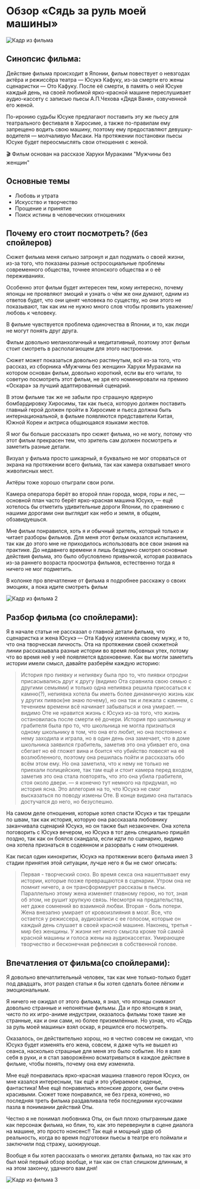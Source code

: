 # Обзор «Сядь за руль моей машины»

![Кадр из фильма](../src/assets/long_1_1.jpg)

## Синопсис фильма:
Действие фильма происходит в Японии, фильм повествует о невзгодах актёра и режиссёра театра ― Юсукэ Кафуку, из-за смерти его жены сценаристки ― Ото Кафуку. После её смерти, в память о ней Юсуке каждый день, на своей любимой ярко-красной машине переслушивает аудио-кассету с записью пьесы А.П.Чехова «Дядя Ваня», озвученной его женой.

По-иронию судьбы Юсуке предлагают поставить эту же пьесу для театрального фестиваля в Хиросиме, а также по-правилам ему запрещено водить свою машину, поэтому ему предоставляют девушку-водителя — молчаливую Мисаки. На протяжении постановки пьесы Юсуке будет переосмыслять свои отношения с женой.

<aside>🎬 Фильм основан на рассказе Харуки Мураками "Мужчины без женщин"</aside>

## Основные темы

- Любовь и утрата
- Искусство и творчество
- Прощение и принятие
- Поиск истины в человеческих отношениях

## Почему его стоит посмотреть? (без спойлеров)
Сюжет фильма меня сильно затронул и дал подумать о своей жизни, из-за того, что показаны разные остросоциальные проблемы современного общества, точнее японского общества и о её переживаниях.

Особенно этот фильм будет интересен тем, кому интересно, почему японцы не проявляют эмоций и узнать о чём же они думают, одним из ответов будет, что они ценят человека по существу, но они этого не показывают, так как им не нужно много слов чтобы проявить уважение/любовь к человеку.

В фильме чувствуется проблема одиночества в Японии, и то, как люди не могут понять друг друга.

Фильм довольно меланхоличный и медитативный, поэтому этот фильм стоит смотреть в располагающем для этого настроении.

Сюжет может показаться довольно растянутым, всё из-за того, что рассказ, из сборника «Мужчины без женщин» Харуки Мураками на котором основан фильм, довольно короткий, если вы его читали, то советую посмотреть этот фильм, не зря его номинировали на премию «Оскара» за лучший адаптированный сценарий.

В этом фильме так же не забыли про страшную ядерную бомбардировку Хиросимы, так как пьеса, которую должен поставить главный герой должен пройти в Хиросиме и пьеса должна быть интернациональной, в фильме появляются представители Китая, Южной Кореи и актриса общающаяся языками жестов.

Я мог бы больше рассказать про сюжет фильма, но не могу, потому что этот фильм прекрасен тем, что зритель сам должен посмотреть и заметить разные детали.

Визуал у фильма просто шикарный, я буквально не мог оторваться от экрана на протяжении всего фильма, так как камера охватывает много живописных мест.

Актёры тоже хорошо отыграли свои роли.

Камера оператора берёт во второй план города, моря, горы и лес, ― основной план часто берёт ярко-красная машина Юсукэ, ― ещё хотелось бы отметить удивительные дороги Японии, по сравнению с нашими дорогами они выглядит как небо и земля, в общем, обзавидуешься.

Мне фильм понравился, хоть я и обычный зритель, который только и читает разборы фильмов. Для меня этот фильм оказался испытанием, так как до этого мне не приходилось использовать все свои знания на практике. До недавнего времени я лишь бездумно смотрел основные действия фильма, это было обусловлено привычкой, которая развилась из-за раннего возраста просмотра фильмов, естественно тогда я ничего не мог подметить.

В колонке про впечатление от фильма я подробнее расскажу о своих эмоциях, а пока идите смотреть фильм

![Кадр из фильма 2](../src/assets/long_1_2.jpg)
## Разбор фильма (со спойлерами):

Я в начале статьи не рассказал о главной детали фильма, что сценаристка и жена Юсукэ ― Ота Кафуку изменяла своему мужу, и то, что она творческая личность. Ота на протяжении своей сюжетной линии рассказывала разные истории во время любовных утех, потому что во время неё у неё появляется вдохновение. Как вы могли заметить истории имели смысл, давайте разберём каждую историю:

>История про пиявку и непиявку была про то, что пиявки отродни присасывались друг к другу (видимо Ота сравнила свою семью с другими семьями) и только одна непиявка решила присосаться к камню(?), непиявка хотела бы иметь более динамичную жизнь как у других пиявок(не знаю почему), но она так и лежала с камнем, с течением времени всё начинает забываться и она умирает. ― видимо Оте не нравится жизнь с Юсукэ из-за того, что жизнь остановилась после смерти её дочери.
История про школьницу и грабителя была про то, что школьница не могла признаться одному школьнику в том, что она его любит, но она постоянно к нему заходила и играла, но в один день она замечает, что в доме школьника заявился грабитель, заметив это она убивает его, она сбегает но её гложет вина и боится что убийство повесят на её возлюбленного, поэтому она решилась пойти и рассказать обо всём этом ему. Но она заметила, что к нему не только не приехали полицейские, так там ещё и стоит камера перед входом, заметив это она стала повторять, что это она убила грабителя, стоя около двери. ― я конечно тут немного на придумал, но история ясна. Это аллегория на то, что Юсукэ не смог высказаться по поводу измены Оте. В конце видимо она пыталась достучатся до него, но безуспешно.
>

На самом деле отношения, которые хотел спасти Юсукэ и так трещали по швам, так как история, которую она рассказала любовнику заканчивала сценарий Юсукэ, но он также был незакончен. Она хотела поговорить с Юсукэ вечером, но Юсукэ в тот день специально пришёл поздно, так как он боялся скандала, если идти по сценарию, видимо она хотела признаться в содеянном и разорвать с ним отношения.

Как писал один кинокритик, Юсукэ на протяжении всего фильма имел 3 стадии принятия этой ситуации, лучше него я бы не смог описать:

>Первая - творческий союз. Во время секса она нашептывает ему истории, которые позже превращаются в сценарии. Утром она не помнит ничего, а он трансформирует рассказы в пьесы. Параллельно этому жена изменяет главному герою, но тот, зная об этом, не рушит хрупкую связь. Несмотря на предательства, нет даже сомнений во взаимной любви.
Вторая - боль потери. Жена внезапно умирает от кровоизлияния в мозг. Все, что остается у режиссера, аудиозаписи с ее голосом, которые он каждый день слушает в своей красной машине.
Наконец, третья - мир без женщины. У жизни нет иного смысла кроме той самой красной машины и голоса жены на аудиокассетах. Умирающее творчество и бесконечная рефлексия в собственной голове.
>

## Впечатления от фильма(со спойлерами):
Я довольно впечатлительный человек, так как мне только-только будет под двадцать, этот раздел статьи я бы хотел сделать более лёгким и эмоциональным.

Я ничего не ожидал от этого фильма, я знал, что японцы снимают довольно странные и непонятные фильмы. Да и про японцев я знал, чисто по их игро-аниме индустрии, оказалось фильмы тоже такие же странные, как и они сами, но более приземлённые. Но узнав, что «Сядь за руль моей машины» взял оскар, я решился его посмотреть.

Оказалось, он действительно хорош, но я честно совсем не ожидал, что Юсукэ будет изменять его жена, совсем, я даже чуть не вышел из сеанса, насколько страшные для меня это было событие. Но я взял себя в руки, и я стал заворожённо всматриваться в каждое действие в фильме, чтобы понять, почему она ему изменила.

Мне ещё понравилась ярко-красная машина главного героя Юсукэ, он мне казался интересным, так ещё и это убираемое сиденье, фантастика! Мне ещё понравились японские дороги, они были очень красивыми. Сюжет тоже понравился, не без греха, конечно, но последняя треть фильма раздавливала тебя последними кусочками пазла в понимании действий Оты.

Честно я не понимал любовника Оты, он был плохо отыгранным даже как персонаж фильма, но блин, то, как это перевернули в сцене диалога на машине, это просто нонсенс!! Так ещё и мощный удар об реальность, когда во время подготовки пьесы в театре его поймали и заключили под стражу, шокирующе.

Вообще я бы хотел рассказать о многих деталях фильма, но так как это был мой первый обзор вообще, и так как он стал слишком длинным, я на этом закончу, удачного вам дня!

![Кадр из фильма 3](../src/assets/long_1_3.jpg)